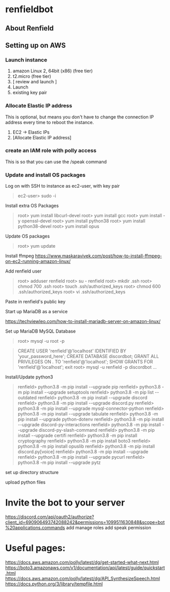# renfieldbot

## About Renfield


## Setting up on AWS

### Launch instance

1. amazon Linux 2, 64bit (x86) (free tier)
1. t2.micro (free tier)
1. [ review and launch ]
1. Launch
1. existing key pair

### Allocate Elastic IP address

This is optional, but means you don't have to change the connection IP address every time to reboot the instance.

1. EC2 -> Elastic IPs
1. [Allocate Elastic IP address]

### create an IAM role with polly access

This is so that you can use the /speak command

### Update and install OS packages

Log on with SSH to instance as ec2-user, with key pair

> ec2-user> sudo -i

Install extra OS Packages

> root> yum install libcurl-devel
> root> yum install gcc
> root> yum install -y openssl-devel
> root> yum install python38
> root> yum install python38-devel
> root> yum install opus

Update OS packages
> root> yum update

Install ffmpeg
https://www.maskaravivek.com/post/how-to-install-ffmpeg-on-ec2-running-amazon-linux/

Add renfield user

> root> adduser renfield
> root> su - renfield
> root> mkdir .ssh
> root> chmod 700 .ssh
> root> touch .ssh/authorized_keys
> root> chmod 600 .ssh/authorized_keys
> root> vi .ssh/authorized_keys

Paste in renfield's public key

Start up MariaDB as a service

 https://techviewleo.com/how-to-install-mariadb-server-on-amazon-linux/


Set up MariaDB MySQL Database
> root> mysql -u root -p

> CREATE USER 'renfield'@'localhost' IDENTIFIED BY 'your_password_here';
> CREATE DATABASE discordbot;
> GRANT ALL PRIVILEGES ON *.* TO 'renfield'@'localhost';
> SHOW GRANTS FOR 'renfield'@'localhost';
> exit
> root> mysql -u renfield -p discordbot
...

Install/Update python3

> renfield> python3.8 -m pip install --upgrade pip
> renfield> python3.8 -m pip install --upgrade setuptools
> renfield> python3.8 -m pip list --outdated
> renfield> python3.8 -m pip install --upgrade discord
> renfield> python3.8 -m pip install --upgrade discord.py
> renfield> python3.8 -m pip install --upgrade mysql-connector-python
> renfield> python3.8 -m pip install --upgrade tabulate
> renfield> python3.8 -m pip install --upgrade python-dotenv
> renfield> python3.8 -m pip install --upgrade discord-py-interactions
> renfield> python3.8 -m pip install --upgrade discord-py-slash-command
> renfield> python3.8 -m pip install --upgrade certifi
> renfield> python3.8 -m pip install cryptography
> renfield> python3.8 -m pip install boto3
> renfield> python3.8 -m pip install opuslib
> renfield> python3.8 -m pip install discord.py[voice]
> renfield> python3.8 -m pip install --upgrade <module>
> renfield> python3.8 -m pip install --upgrade pycurl
> renfield> python3.8 -m pip install --upgrade pytz

set up directory structure


upload python files



# Invite the bot to your server

https://discord.com/api/oauth2/authorize?client_id=690906493742088242&permissions=1099511630848&scope=bot%20applications.commands
add manage roles
add speak permission

# Useful pages:

https://docs.aws.amazon.com/polly/latest/dg/get-started-what-next.html
https://boto3.amazonaws.com/v1/documentation/api/latest/guide/quickstart.html
https://docs.aws.amazon.com/polly/latest/dg/API_SynthesizeSpeech.html
https://docs.python.org/3/library/tempfile.html

